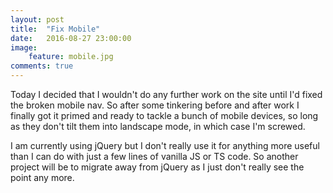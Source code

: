 ```yaml
---
layout: post
title:  "Fix Mobile"
date:   2016-08-27 23:00:00
image:
    feature: mobile.jpg
comments: true
---
```

Today I decided that I wouldn't do any further work on the site until I'd fixed the broken mobile nav. So after some tinkering before and after work I finally got it primed and ready to tackle a bunch of mobile devices, so long as they don't tilt them into landscape mode, in which case I'm screwed.

I am currently using jQuery but I don't really use it for anything more useful than I can do with just a few lines of vanilla JS or TS code. So another project will be to migrate away from jQuery as I just don't really see the point any more.